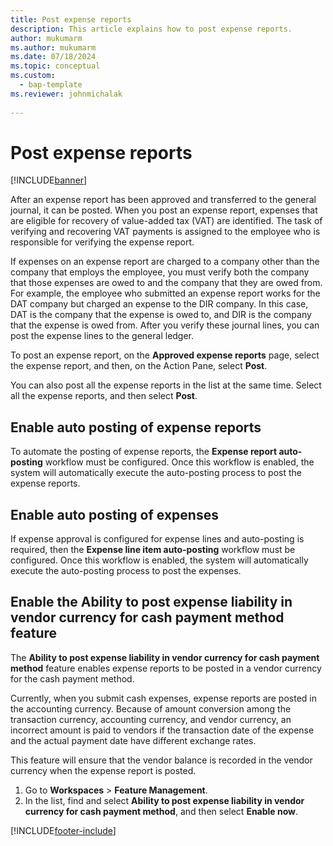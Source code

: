 ```yaml
---
title: Post expense reports
description: This article explains how to post expense reports.
author: mukumarm
ms.author: mukumarm
ms.date: 07/18/2024
ms.topic: conceptual
ms.custom: 
  - bap-template
ms.reviewer: johnmichalak
 
---
```


# Post expense reports

[!INCLUDE[banner](../includes/banner.md)]

After an expense report has been approved and transferred to the general journal, it can be posted. When you post an expense report, expenses that are eligible for recovery of value-added tax (VAT) are identified. The task of verifying and recovering VAT payments is assigned to the employee who is responsible for verifying the expense report.

If expenses on an expense report are charged to a company other than the company that employs the employee, you must verify both the company that those expenses are owed to and the company that they are owed from. For example, the employee who submitted an expense report works for the DAT company but charged an expense to the DIR company. In this case, DAT is the company that the expense is owed to, and DIR is the company that the expense is owed from. After you verify these journal lines, you can post the expense lines to the general ledger.

To post an expense report, on the **Approved expense reports** page, select the expense report, and then, on the Action Pane, select **Post**.

You can also post all the expense reports in the list at the same time. Select all the expense reports, and then select **Post**.

## Enable auto posting of expense reports

To automate the posting of expense reports, the **Expense report auto-posting** workflow must be configured. Once this workflow is enabled, the system will automatically execute the auto-posting process to post the expense reports.

## Enable auto posting of expenses

If expense approval is configured for expense lines and auto-posting is required, then the **Expense line item auto-posting** workflow must be configured. Once this workflow is enabled, the system will automatically execute the auto-posting process to post the expenses.

## Enable the Ability to post expense liability in vendor currency for cash payment method feature

The **Ability to post expense liability in vendor currency for cash payment method** feature enables expense reports to be posted in a vendor currency for the cash payment method.

Currently, when you submit cash expenses, expense reports are posted in the accounting currency. Because of amount conversion among the transaction currency, accounting currency, and vendor currency, an incorrect amount is paid to vendors if the transaction date of the expense and the actual payment date have different exchange rates.

This feature will ensure that the vendor balance is recorded in the vendor currency when the expense report is posted.

1. Go to **Workspaces** \> **Feature Management**.
2. In the list, find and select **Ability to post expense liability in vendor currency for cash payment method**, and then select **Enable now**.

[!INCLUDE[footer-include](../includes/footer-banner.md)]

